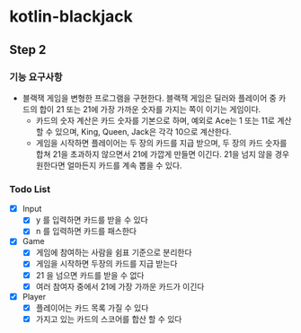 # kotlin-blackjack

## Step 2

### 기능 요구사항

- 블랙잭 게임을 변형한 프로그램을 구현한다. 블랙잭 게임은 딜러와 플레이어 중 카드의 합이 21 또는 21에 가장 가까운 숫자를 가지는 쪽이 이기는 게임이다.
    - 카드의 숫자 계산은 카드 숫자를 기본으로 하며, 예외로 Ace는 1 또는 11로 계산할 수 있으며, King, Queen, Jack은 각각 10으로 계산한다.
    - 게임을 시작하면 플레이어는 두 장의 카드를 지급 받으며, 두 장의 카드 숫자를 합쳐 21을 초과하지 않으면서 21에 가깝게 만들면 이긴다. 21을 넘지 않을 경우 원한다면 얼마든지 카드를 계속 뽑을 수 있다.
    
### Todo List

- [X] Input
    - [X] y 를 입력하면 카드를 받을 수 있다
    - [X] n 를 입력하면 카드를 패스한다

- [X] Game
    - [X] 게임에 참여하는 사람을 쉼표 기준으로 분리한다
    - [X] 게임을 시작하면 두장의 카드를 지급 받는다
    - [X] 21 을 넘으면 카드를 받을 수 없다
    - [X] 여러 참여자 중에서 21에 가장 가까운 카드가 이긴다

- [X] Player
    - [X] 플레이어는 카드 목록 가질 수 있다
    - [X] 가지고 있는 카드의 스코어를 합산 할 수 있다 